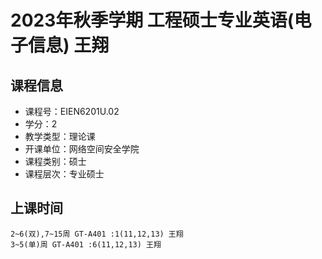 # 2023年秋季学期 工程硕士专业英语(电子信息) 王翔






## 课程信息

- 课程号：EIEN6201U.02
- 学分：2
- 教学类型：理论课
- 开课单位：网络空间安全学院
- 课程类别：硕士
- 课程层次：专业硕士

## 上课时间

```
2~6(双),7~15周 GT-A401 :1(11,12,13) 王翔
3~5(单)周 GT-A401 :6(11,12,13) 王翔
```

